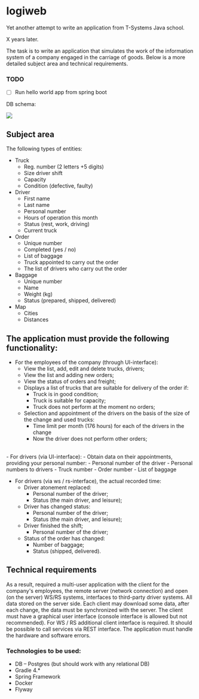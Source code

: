# logiweb

Yet another attempt to write an application from T-Systems Java school.

 X years later.

 The task is to write an application that simulates the work of the information system of a company engaged in the carriage of goods. Below is a more detailed subject area and technical requirements.

 ### TODO
 - [ ] Run hello world app from spring boot
 
 DB schema:

 <img src="model.png"/>

 ## Subject area

 The following types of entities:
 - Truck
   - Reg. number (2 letters +5 digits)
   - Size driver shift
   - Capacity
   - Condition (defective, faulty)
 - Driver
   - First name
   - Last name
   - Personal number
   - Hours of operation this month
   - Status (rest, work, driving)
   - Current truck
 - Order
   - Unique number
   - Completed (yes / no)
   - List of baggage
   - Truck appointed to carry out the order
   - The list of drivers who carry out the order
 - Baggage
   - Unique number
   - Name
   - Weight (kg)
   - Status (prepared, shipped, delivered)
 - Map
   - Cities
   - Distances

 ## The application must provide the following functionality:
 - For the employees of the company (through UI-interface):
   - View the list, add, edit and delete trucks, drivers;
   - View the list and adding new orders;
   - View the status of orders and freight;
   - Displays a list of trucks that are suitable for delivery of the order if:
     - Truck is in good condition;
     - Truck is suitable for capacity;
     - Truck does not perform at the moment no orders;
   - Selection and appointment of the drivers on the basis of the size of the change and used trucks:
     - Time limit per month (176 hours) for each of the drivers in the change
     - Now the driver does not perform other orders;

 <br>
 - For drivers (via UI-interface):
   - Obtain data on their appointments, providing your personal number:
   - Personal number of the driver
   - Personal numbers to drivers
   - Truck number
   - Order number
   - List of baggage


 - For drivers (via ws / rs-interface), the actual recorded time:
   - Driver atonement replaced:
     - Personal number of the driver;
     - Status (the main driver, and leisure);
   - Driver has changed status:
     - Personal number of the driver;
     - Status (the main driver, and leisure);
   - Driver finished the shift;
     - Personal number of the driver;
   - Status of the order has changed:
     - Number of baggage;
     - Status (shipped, delivered).


 ## Technical requirements
 As a result, required a multi-user application with the client for the company's employees, the remote server (network connection) and open (on the server) WS/RS systems, interfaces to third-party driver systems. All data stored on the server side.
 Each client may download some data, after each change, the data must be synchronized with the server. The client must have a graphical user interface (console interface is allowed but not recommended). For WS / RS additional client interface is required. It should be possible to call services via REST interface. The application must handle the hardware and software errors.


 ### Technologies to be used:
 - DB – Postgres (but should work with any relational DB)
 - Gradle 4.*
 - Spring Framework
 - Docker
 - Flyway